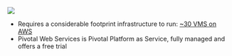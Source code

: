 ![](/media/pcf-architecture.png)

* Requires a considerable footprint infrastructure to run: [~30 VMS on AWS](https://docs.pivotal.io/platform/2-8/customizing/aws.html)
* Pivotal Web Services is Pivotal Platform as Service, fully managed and offers a free trial



